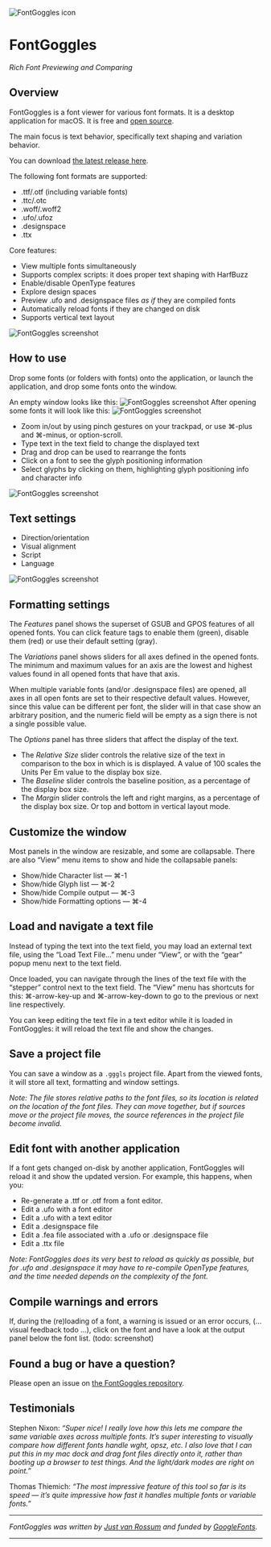 ![FontGoggles icon](images/icon.png)

# FontGoggles

_Rich Font Previewing and Comparing_

## Overview

FontGoggles is a font viewer for various font formats. It is a desktop
application for macOS. It is free and [open source](https://github.com/justvanrossum/fontgoggles).

The main focus is text behavior, specifically text shaping and variation behavior.

You can download [the latest release here](https://github.com/justvanrossum/fontgoggles/releases/latest).

The following font formats are supported:

- .ttf/.otf (including variable fonts)
- .ttc/.otc
- .woff/.woff2
- .ufo/.ufoz
- .designspace
- .ttx

Core features:

- View multiple fonts simultaneously
- Supports complex scripts: it does proper text shaping with HarfBuzz
- Enable/disable OpenType features
- Explore design spaces
- Preview .ufo and .designspace files _as if_ they are compiled fonts
- Automatically reload fonts if they are changed on disk
- Supports vertical text layout

![FontGoggles screenshot](images/screenshot_1.png)

## How to use

Drop some fonts (or folders with fonts) onto the application, or launch
the application, and drop some fonts onto the window.

An empty window looks like this:
![FontGoggles screenshot](images/screenshot_2.png)
After opening some fonts it will look like this:
![FontGoggles screenshot](images/screenshot_3.png)

- Zoom in/out by using pinch gestures on your trackpad, or use ⌘-plus
  and ⌘-minus, or option-scroll.
- Type text in the text field to change the displayed text
- Drag and drop can be used to rearrange the fonts
- Click on a font to see the glyph positioning information
- Select glyphs by clicking on them, highlighting glyph positioning
  info and character info

![FontGoggles screenshot](images/screenshot_4.png)

## Text settings

- Direction/orientation
- Visual alignment
- Script
- Language

![FontGoggles screenshot](images/screenshot_5.png)

## Formatting settings

The _Features_ panel shows the superset of GSUB and GPOS features of
all opened fonts. You can click feature tags to enable them (green),
disable them (red) or use their default setting (gray).

The _Variations_ panel shows sliders for all axes defined in the opened
fonts. The minimum and maximum values for an axis are the lowest and
highest values found in all opened fonts that have that axis.

When multiple variable fonts (and/or .designspace files) are opened,
all axes in all open fonts are set to their respective default values.
However, since this value can be different per font, the slider will
in that case show an arbitrary position, and the numeric field will
be empty as a sign there is not a single possible value.

The _Options_ panel has three sliders that affect the display of the
text.

- The _Relative Size_ slider controls the relative size of the text in
  comparison to the box in which is is displayed. A value of 100 scales
  the Units Per Em value to the display box size.
- The _Baseline_ slider controls the baseline position, as a percentage
  of the display box size.
- The _Margin_ slider controls the left and right margins, as a percentage
  of the display box size. Or top and bottom in vertical layout mode.

## Customize the window

Most panels in the window are resizable, and some are collapsable.
There are also “View” menu items to show and hide the collapsable
panels:

- Show/hide Character list — ⌘-1
- Show/hide Glyph list — ⌘-2
- Show/hide Compile output — ⌘-3
- Show/hide Formatting options — ⌘-4

## Load and navigate a text file

Instead of typing the text into the text field, you may load an external
text file, using the “Load Text File...” menu under “View”, or with the
“gear” popup menu next to the text field.

Once loaded, you can navigate through the lines of the text file with
the “stepper” control next to the text field. The “View” menu has shortcuts
for this: ⌘-arrow-key-up and ⌘-arrow-key-down to go to the previous or next
line respectively.

You can keep editing the text file in a text editor while it is loaded in
FontGoggles: it will reload the text file and show the changes.

## Save a project file

You can save a window as a `.gggls` project file. Apart from the viewed
fonts, it will store all text, formatting and window settings.

_Note: The file stores relative paths to the font files, so its location
is related on the location of the font files. They can move together,
but if sources move or the project file moves, the source references in
the project file become invalid._

## Edit font with another application

If a font gets changed on-disk by another application, FontGoggles will
reload it and show the updated version. For example, this happens, when
you:

- Re-generate a .ttf or .otf from a font editor.
- Edit a .ufo with a font editor
- Edit a .ufo with a text editor
- Edit a .designspace file
- Edit a .fea file associated with a .ufo or .designspace file
- Edit a .ttx file

_Note: FontGoggles does its very best to reload as quickly as possible,
but for .ufo and .designspace it may have to re-compile OpenType
features, and the time needed depends on the complexity of the font._

## Compile warnings and errors

If, during the (re)loading of a font, a warning is issued or an error occurs,
(... visual feedback todo ...), click on the font and have a look at the
output panel below the font list. (todo: screenshot)

## Found a bug or have a question?

Please open an issue on [the FontGoggles repository](https://github.com/justvanrossum/fontgoggles/issues).

## Testimonials

Stephen Nixon: _“Super nice! I really love how this lets me compare the same
variable axes across multiple fonts. It’s super interesting to visually
compare how different fonts handle wght, opsz, etc. I also love that I can
put this in my mac dock and drag font files directly onto it, rather than
booting up a browser to test things. And the light/dark modes are right on
point.”_

Thomas Thiemich: _“The most impressive feature of this tool so far is its
speed — it’s quite impressive how fast it handles multiple fonts or variable
fonts.”_

-------------------

*FontGoggles was written by [Just van Rossum](mailto:justvanrossum@gmail.com)
and funded by [GoogleFonts](https://fonts.google.com/).*

-------------------
